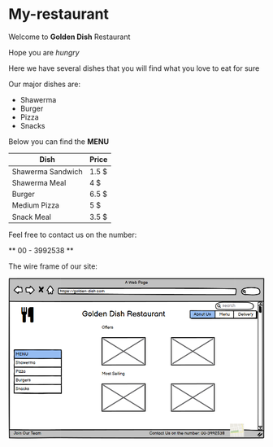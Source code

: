 # My-restaurant

Welcome to **Golden Dish** Restaurant

Hope you are *hungry*

Here we have several dishes that you will find what you love to eat for sure

Our major dishes are:
- Shawerma 
- Burger 
- Pizza
- Snacks 

Below you can find the **MENU** 

| Dish | Price |
| ---- | ----- |
| Shawerma Sandwich | 1.5 $ |
| Shawerma Meal | 4 $ |
| Burger | 6.5 $ |
| Medium Pizza | 5 $ |
| Snack Meal | 3.5 $ | 

Feel free to contact us on the number: 

** 00 - 3992538 ** 

The wire frame of our site:

![](Wireframe.png)